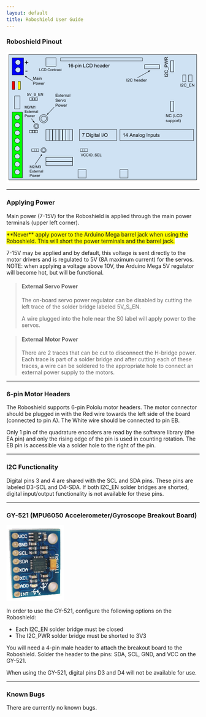 ```yaml
---
layout: default
title: Roboshield User Guide
---
```


### Roboshield Pinout
<img src="images/roboshield_pinout.png" alt="Roboshield pinout" style="width: 750px;"/>

---

### Applying Power

Main power (7-15V) for the Roboshield is applied through the main power terminals (upper left corner).  

<span style="background: yellow">
**Never** apply power to the Arduino Mega barrel jack when using the Roboshield.  This will short the power terminals and the barrel jack.
</span>

7-15V may be applied and by default, this voltage is sent directly to the motor drivers and is regulated to 5V (8A maximum current) for the servos.  NOTE: when applying a voltage above 10V, the Arduino Mega 5V regulator will become hot, but will be functional.

>#### External Servo Power
>
>The on-board servo power regulator can be disabled by cutting the left trace of the solder bridge labeled 5V_S_EN.
>
>A wire plugged into the hole near the S0 label will apply power to the servos.

>#### External Motor Power
>
>There are 2 traces that can be cut to disconnect the H-bridge power.  Each trace is part of a solder bridge and after cutting each of these traces, a wire can be soldered to the appropriate hole to connect an external power supply to the motors. 

---

### 6-pin Motor Headers

The Roboshield supports 6-pin Pololu motor headers.  The motor connector should be plugged in with the Red wire towards the left side of the board (connected to pin A).  The White wire should be connected to pin EB.  

Only 1 pin of the quadrature encoders are read by the software library (the EA pin) and only the rising edge of the pin is used in counting rotation.  The EB pin is accessible via a solder hole to the right of the pin.

---

### I2C Functionality

Digital pins 3 and 4 are shared with the SCL and SDA pins.  These pins are labeled D3-SCL and D4-SDA.  If both I2C_EN solder bridges are shorted, digital input/output functionality is not available for these pins.  

---

### GY-521 (MPU6050 Accelerometer/Gyroscope Breakout Board)

<img src="images/gy-521.jpg" alt="GY-521" style="width: 150px;"/>

In order to use the GY-521, configure the following options on the Roboshield:

* Each I2C_EN solder bridge must be closed
* The I2C_PWR solder bridge must be shorted to 3V3

You will need a 4-pin male header to attach the breakout board to the Roboshield.  Solder the header to the pins: SDA, SCL, GND, and VCC on the GY-521.

When using the GY-521, digital pins D3 and D4 will not be available for use.

---

### Known Bugs

There are currently no known bugs.

